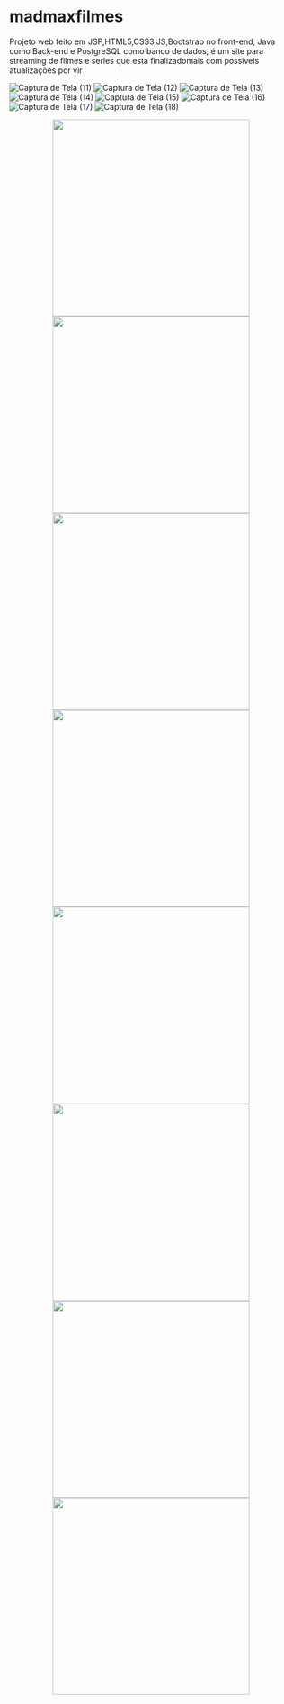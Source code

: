 # madmaxfilmes

Projeto web feito em JSP,HTML5,CSS3,JS,Bootstrap no front-end, 
Java como Back-end e PostgreSQL como banco de dados, 
é um site para streaming de filmes e series que esta finalizadomais com possiveis atualizações por vir

![Captura de Tela (11)](https://user-images.githubusercontent.com/87836325/174070938-64541294-3041-47ca-b37d-9fdbe706232b.png)
![Captura de Tela (12)](https://user-images.githubusercontent.com/87836325/174070944-ee46a98f-bc47-41b5-b0a5-df09b348e9de.png)
![Captura de Tela (13)](https://user-images.githubusercontent.com/87836325/174070950-8469bc82-1568-4d4b-af89-be2ae61e1050.png)
![Captura de Tela (14)](https://user-images.githubusercontent.com/87836325/174070956-d40c7555-88c1-4a7d-9cd3-ac8d544b580e.png)
![Captura de Tela (15)](https://user-images.githubusercontent.com/87836325/174070963-a961d3bd-f51e-4bbb-a0f5-bf00a366fa0e.png)
![Captura de Tela (16)](https://user-images.githubusercontent.com/87836325/174070969-ab7b5375-5b6b-40e0-8fd7-9e93d4988ab5.png)
![Captura de Tela (17)](https://user-images.githubusercontent.com/87836325/174070976-886d51cb-4ad1-4fdf-b210-47913cf881af.png)
![Captura de Tela (18)](https://user-images.githubusercontent.com/87836325/174070983-8403aaaf-17da-4cef-8399-b963262cc835.png)

<div align="center">
  <img src="https://user-images.githubusercontent.com/87836325/174070938-64541294-3041-47ca-b37d-9fdbe706232b.png" width="350px"/>
</div>

<div align="center">
  <img src="https://user-images.githubusercontent.com/87836325/174070944-ee46a98f-bc47-41b5-b0a5-df09b348e9de.png" width="350px"/>
</div>

<div align="center">
  <img src="https://user-images.githubusercontent.com/87836325/174070950-8469bc82-1568-4d4b-af89-be2ae61e1050.png" width="350px"/>
</div>

<div align="center">
  <img src="https://user-images.githubusercontent.com/87836325/174070956-d40c7555-88c1-4a7d-9cd3-ac8d544b580e.png" width="350px"/>
</div>

<div align="center">
  <img src="https://user-images.githubusercontent.com/87836325/174070963-a961d3bd-f51e-4bbb-a0f5-bf00a366fa0e.png" width="350px"/>
</div>

<div align="center">
  <img src="https://user-images.githubusercontent.com/87836325/174070969-ab7b5375-5b6b-40e0-8fd7-9e93d4988ab5.png" width="350px"/>
</div>

<div align="center">
  <img src="https://user-images.githubusercontent.com/87836325/174070976-886d51cb-4ad1-4fdf-b210-47913cf881af.png" width="350px"/>
</div>

<div align="center">
  <img src="https://user-images.githubusercontent.com/87836325/174070983-8403aaaf-17da-4cef-8399-b963262cc835.png" width="350px"/>
</div>
